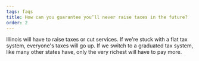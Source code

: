 ```yaml
---
tags: faqs
title: How can you guarantee you’ll never raise taxes in the future?
order: 2
---
```


Illinois will have to raise taxes or cut services. If we're stuck with a flat tax system, everyone's taxes will go up. If we switch to a graduated tax system, like many other states have, only the very richest will have to pay more.

<!-- TODO: Some kind of source? -->
